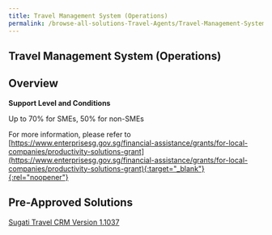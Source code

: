 ```yaml
---
title: Travel Management System (Operations)
permalink: /browse-all-solutions-Travel-Agents/Travel-Management-System--Operations-
---
```


## Travel Management System (Operations)
## Overview

**Support Level and Conditions**

Up to 70% for SMEs, 50% for non-SMEs

For more information, please refer to
[https://www.enterprisesg.gov.sg/financial-assistance/grants/for-local-companies/productivity-solutions-grant](https://www.enterprisesg.gov.sg/financial-assistance/grants/for-local-companies/productivity-solutions-grant){:target="_blank"}{:rel="noopener"}

## Pre-Approved Solutions

<a href='/productivity-solutions-grant/solutionrepo/solution2569' target='_blank'>Sugati Travel CRM Version 1.1037</a><br>
